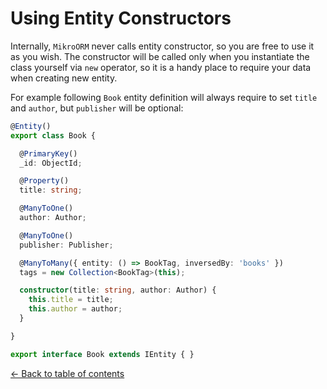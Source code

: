 ---
---

# Using Entity Constructors

Internally, `MikroORM` never calls entity constructor, so you are free to use it as you wish.
The constructor will be called only when you instantiate the class yourself via `new` operator,
so it is a handy place to require your data when creating new entity.

For example following `Book` entity definition will always require to set `title` and `author`, 
but `publisher` will be optional:

```typescript
@Entity()
export class Book {

  @PrimaryKey()
  _id: ObjectId;

  @Property()
  title: string;

  @ManyToOne()
  author: Author;

  @ManyToOne()
  publisher: Publisher;

  @ManyToMany({ entity: () => BookTag, inversedBy: 'books' })
  tags = new Collection<BookTag>(this);

  constructor(title: string, author: Author) {
    this.title = title;
    this.author = author;
  }

}

export interface Book extends IEntity { }
```

[&larr; Back to table of contents](index.md#table-of-contents)
